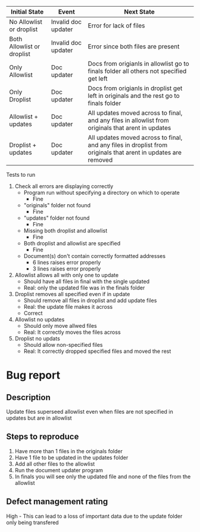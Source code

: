 | Initial State | Event | Next State | 
|-|-|-|
| No Allowlist or droplist | Invalid doc updater | Error for lack of files |
| Both Allowlist or droplist | Invalid doc updater | Error since both files are present |
| Only Allowlist | Doc updater | Docs from origianls in allowlist go to finals folder all others not specified get left |
| Only Droplist | Doc updater | Docs from origianls in droplist get left in originals and the rest go to finals folder |
| Allowlist + updates | Doc updater | All updates moved across to final, and any files in allowlist from originals that arent in updates|
| Droplist + updates | Doc updater | All updates moved across to final, and any files in droplist from originals that arent in updates are removed|

Tests to run
 1. Check all errors are displaying correctly
    - Program run without specifying a directory on which to operate
        - Fine
    - "originals" folder not found
        - Fine
    - "updates" folder not found
        - Fine
    - Missing both droplist and allowlist
        - Fine
    - Both droplist and allowlist are specified
        - Fine
    - Document(s) don't contain correctly formatted addresses
        - 6 lines raises error properly
        - 3 lines raises error properly
 2. Allowlist allows all with only one to update
    - Should have all files in final with the single updated
    - Real: only the updated file was in the finals folder
 3. Droplist removes all specified even if in update
    - Should remove all files in droplist and add update files
    - Real: the update file makes it across
    - Correct
 4. Allowlist no updates
    - Should only move allwed files
    - Real: It correctly moves the files across
 5. Droplist no updats
    - Should allow non-specified files
    - Real: It correctly dropped specified files and moved the rest

# Bug report

## Description

Update files superseed allowlist even when files are not specified in updates but are in allowlist

## Steps to reproduce

1. Have more than 1 files in the originals folder
2. Have 1 file to be updated in the updates folder
3. Add all other files to the allowlist
4. Run the document updater program
5. In finals you will see only the updated file and none of the files from the allowlist

## Defect management rating

High - This can lead to a loss of important data due to the update folder only being transfered





